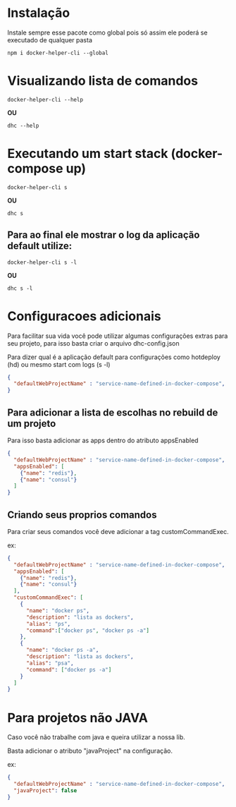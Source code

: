 # Instalação 

Instale sempre esse pacote como global pois só assim ele poderá se executado de qualquer pasta

```
npm i docker-helper-cli --global
```

# Visualizando lista de comandos

```
docker-helper-cli --help
```

**OU**

```
dhc --help
```

# Executando um start stack (docker-compose up)

```
docker-helper-cli s
```

**OU**

```
dhc s
```

## Para ao final ele mostrar o log da aplicação default utilize: 


```
docker-helper-cli s -l
```

**OU**

```
dhc s -l
```


# Configuracoes adicionais

Para facilitar sua vida você pode utilizar algumas configurações extras para seu projeto, para isso basta criar o arquivo dhc-config.json

Para dizer qual é a aplicação default para configurações como hotdeploy (hd) ou mesmo start com logs (s -l)

```json
{
  "defaultWebProjectName" : "service-name-defined-in-docker-compose",
}
```

## Para adicionar a lista de escolhas no rebuild de um projeto

Para isso basta adicionar as apps dentro do atributo appsEnabled

```json
{
  "defaultWebProjectName" : "service-name-defined-in-docker-compose",
  "appsEnabled": [
    {"name": "redis"},
    {"name": "consul"}
  ]
}
```

## Criando seus proprios comandos 

Para criar seus comandos você deve adicionar a tag customCommandExec.


ex:
```json
{
  "defaultWebProjectName" : "service-name-defined-in-docker-compose",
  "appsEnabled": [
    {"name": "redis"},
    {"name": "consul"}
  ],
  "customCommandExec": [
    {
      "name": "docker ps",
      "description": "lista as dockers",
      "alias": "ps",
      "command":["docker ps", "docker ps -a"] 
    },
    {
      "name": "docker ps -a",
      "description": "lista as dockers",
      "alias": "psa",
      "command": ["docker ps -a"]
    }
  ]
}
```

# Para projetos não JAVA

Caso você não trabalhe com java e queira utilizar a nossa lib.

Basta adicionar o atributo "javaProject" na configuração.

ex:

```json
{
  "defaultWebProjectName" : "service-name-defined-in-docker-compose",
  "javaProject": false
}
```